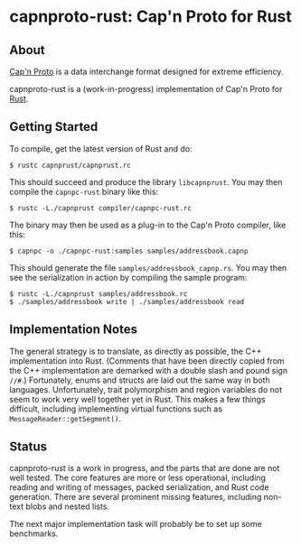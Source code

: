 # capnproto-rust: Cap'n Proto for Rust

## About

[Cap'n Proto](http://kentonv.github.io/capnproto/) is a
data interchange format designed for extreme efficiency.

capnproto-rust is a (work-in-progress) implementation of Cap'n Proto
for [Rust](http://www.rust-lang.org).

## Getting Started

To compile, get the latest version of Rust and do:
```
$ rustc capnprust/capnprust.rc
```
This should succeed and produce
the library `libcapnprust`. You may then compile the `capnpc-rust` binary like this:
```
$ rustc -L./capnprust compiler/capnpc-rust.rc
```
The binary may then be used as a plug-in to
the Cap'n Proto compiler, like this:

```
$ capnpc -o ./capnpc-rust:samples samples/addressbook.capnp
```
This should generate the file `samples/addressbook_capnp.rs`.
You may then see the serialization in action by compiling the sample program:

```
$ rustc -L./capnprust samples/addressbook.rc
$ ./samples/addressbook write | ./samples/addressbook read
```

## Implementation Notes

The general strategy is to translate, as directly as possible, the C++
implementation into Rust. (Comments that have been directly copied
from the C++ implementation are demarked with a double slash and pound
sign `//#`.) Fortunately, enums and structs are laid out the same way
in both languages. Unfortunately, trait polymorphism and region
variables do not seem to work very well together yet in Rust. This
makes a few things difficult, including implementing virtual functions
such as `MessageReader::getSegment()`.

## Status

capnproto-rust is a work in progress, and the parts that are done are
not well tested. The core features are more or less operational,
including reading and writing of messages, packed serialization, and
Rust code generation. There are several prominent missing features,
including non-text blobs and nested lists.

The next major implementation task will probably be to set up some
benchmarks.




